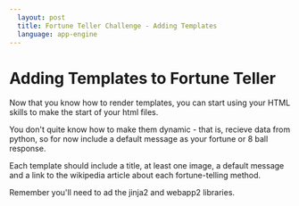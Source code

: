 ```yaml
---
  layout: post
  title: Fortune Teller Challenge - Adding Templates
  language: app-engine
---
```


# Adding Templates to Fortune Teller

Now that you know how to render templates, you can start using your HTML skills to make the start of your html files.

You don't quite know how to make them dynamic - that is, recieve data from python, so for now include a default message as your fortune or 8 ball response.

Each template should include a title, at least one image, a default message and a link to the wikipedia article about each fortune-telling method.

Remember you'll need to ad the jinja2 and webapp2 libraries. 
